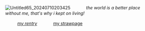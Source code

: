   ![Untitled65_20240710203425](https://tenor.com/bARJz.gif)
  ㅤ   ㅤ
  ㅤ*the world is a better place ㅤㅤㅤㅤㅤwithout me, that's why i kept on living!*
 
ㅤㅤㅤ[*my rentry*](https://rentry.org/rosesforyourradio)ㅤㅤㅤㅤ[my strawpage](https://neverloveanarcissist.straw.page)

